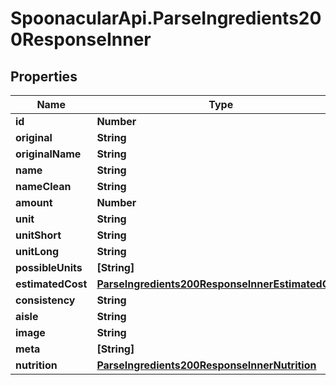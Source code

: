 # SpoonacularApi.ParseIngredients200ResponseInner

## Properties

Name | Type | Description | Notes
------------ | ------------- | ------------- | -------------
**id** | **Number** |  | 
**original** | **String** |  | 
**originalName** | **String** |  | 
**name** | **String** |  | 
**nameClean** | **String** |  | 
**amount** | **Number** |  | 
**unit** | **String** |  | 
**unitShort** | **String** |  | 
**unitLong** | **String** |  | 
**possibleUnits** | **[String]** |  | 
**estimatedCost** | [**ParseIngredients200ResponseInnerEstimatedCost**](ParseIngredients200ResponseInnerEstimatedCost.md) |  | 
**consistency** | **String** |  | 
**aisle** | **String** |  | 
**image** | **String** |  | 
**meta** | **[String]** |  | 
**nutrition** | [**ParseIngredients200ResponseInnerNutrition**](ParseIngredients200ResponseInnerNutrition.md) |  | 


